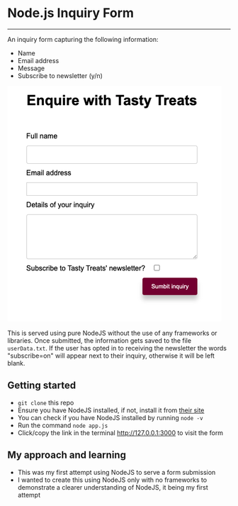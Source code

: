 # Node.js Inquiry Form
_____
An inquiry form capturing the following information:
- Name
- Email address
- Message 
- Subscribe to newsletter (y/n)

![preview](./form_screenshot.png)

This is served using pure NodeJS without the use of any frameworks or libraries. Once submitted, the information gets saved to the file `userData.txt`. If the user has opted in to receiving the newsletter the words "subscribe=on" will appear next to their inquiry, otherwise it will be left blank.

## Getting started
* `git clone` this repo
* Ensure you have NodeJS installed, if not, install it from [their site](https://nodejs.org/en/)
* You can check if you have NodeJS installed by running `node -v`
* Run the command `node app.js` 
* Click/copy the link in the terminal http://127.0.0.1:3000 to visit the form

## My approach and learning 
* This was my first attempt using NodeJS to serve a form submission
* I wanted to create this using NodeJS only with no frameworks to demonstrate a clearer understanding of NodeJS, it being my first attempt
